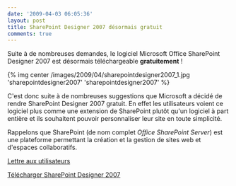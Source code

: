 ```yaml
---
date: '2009-04-03 06:05:36'
layout: post
title: SharePoint Designer 2007 désormais gratuit
comments: true
---
```


Suite à de nombreuses demandes, le logiciel Microsoft Office SharePoint Designer 2007 est désormais téléchargeable **gratuitement** !

{% img center /images/2009/04/sharepointdesigner2007_1.jpg 'sharepointdesigner2007' 'sharepointdesigner2007' %}

C'est donc suite à de nombreuses suggestions que Microsoft a décidé de rendre SharePoint Designer 2007 gratuit. En effet les utilisateurs voient ce logiciel plus comme une extension de SharePoint plutôt qu'un logiciel à part entière et ils souhaitent pouvoir personnaliser leur site en toute simplicité.

Rappelons que SharePoint (de nom complet _Office SharePoint Server_) est une plateforme permettant la création et la gestion de sites web et d'espaces collaboratifs.

[Lettre aux utilisateurs](http://office.microsoft.com/en-us/sharepointdesigner/HA103607611033.aspx)

[Télécharger SharePoint Designer 2007](http://www.microsoft.com/downloads/details.aspx?displaylang=en&FamilyID=baa3ad86-bfc1-4bd4-9812-d9e710d44f42)
